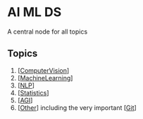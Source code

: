 # AI ML DS

A central node for all topics

## Topics

1. [[ComputerVision]]
1. [[MachineLearning]]
1. [[NLP]]
1. [[Statistics]]
1. [[AGI]]
1. [[Other]] including the very important [[Git]]

[//begin]: # "Autogenerated link references for markdown compatibility"
[ComputerVision]: ComputerVision "Computer Vision"
[MachineLearning]: MachineLearning "Machine Learning"
[NLP]: NLP "NLP"
[Statistics]: Statistics "Statistics"
[AGI]: AGI "AGI"
[Other]: Other "Other"
[Git]: Git "Git"
[//end]: # "Autogenerated link references"